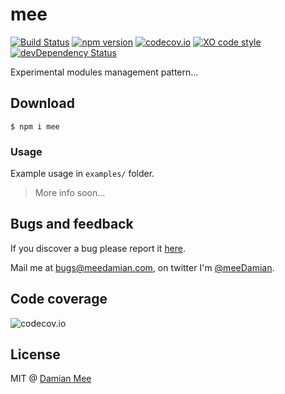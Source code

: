 # mee
[![Build Status](https://travis-ci.org/chester1000/mee.svg?branch=master)](https://travis-ci.org/chester1000/mee) [![npm version](https://badge.fury.io/js/mee.svg)](https://badge.fury.io/js/mee) [![codecov.io](https://codecov.io/github/chester1000/mee/coverage.svg?branch=master)](https://codecov.io/github/chester1000/mee?branch=master) [![XO code style](https://img.shields.io/badge/code_style-XO-5ed9c7.svg)](https://github.com/sindresorhus/xo) [![devDependency Status](https://david-dm.org/chester1000/mee/dev-status.svg)](https://david-dm.org/chester1000/mee#info=devDependencies)

Experimental modules management pattern…

## Download

```
$ npm i mee
```
### Usage

Example usage in `examples/` folder.

> More info soon…

## Bugs and feedback

If you discover a bug please report it [here](https://github.com/chester1000/mee/issues/new).

Mail me at bugs@meedamian.com, on twitter I'm [@meeDamian](http://twitter.com/meedamian).

## Code coverage

![codecov.io](https://codecov.io/github/chester1000/mee/branch.svg?branch=master)

## License

MIT @ [Damian Mee](https://meedamian.com)
